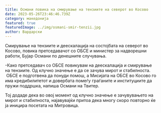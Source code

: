 ```yaml
---
title: Османи повика на смирување на тензиите на северот во Косово
date: 2023-05-26T23:46:46.739Z
category: македонија
featured: true
featuredImage: ../img/osmani-smir-tenzii.jpg
author: Вардарски
---
```

<!--StartFragment-->

Смирување на тензиите и деескалација на состојбата на северот во Косово, повика претседавачот со ОБСЕ и министер за надворешни работи, Бујар Османи по денешните случувања. 

\-Како претседавач со ОБСЕ повикувам на деескалација и смирување на тензиите. Од клучно значење е да се зачува мирот и стабилноста.  ОБСЕ е подготвена да понуди помош, а Мисијата на ОБСЕ во Косово го има кредибилитетот и довербата помеѓу граѓаните и институциите да пружи поддршка, напиша Османи на Твитер. 

Тој додаде дека во овој момент од клучно значење е зачувувањето на мирот и стабилноста, најавувајќи притоа дека многу скоро повторно ќе ја иницира посетата на Митровица. 

<!--EndFragment-->
